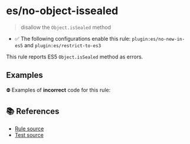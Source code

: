 # es/no-object-issealed
> disallow the `Object.isSealed` method

- ✅ The following configurations enable this rule: `plugin:es/no-new-in-es5` and `plugin:es/restrict-to-es3`

This rule reports ES5 `Object.isSealed` method as errors.

## Examples

⛔ Examples of **incorrect** code for this rule:

<eslint-playground type="bad" code="/*eslint es/no-object-issealed: error */
var sealed = Object.isSealed(obj)
" />

## 📚 References

- [Rule source](https://github.com/mysticatea/eslint-plugin-es/blob/v4.0.0/lib/rules/no-object-issealed.js)
- [Test source](https://github.com/mysticatea/eslint-plugin-es/blob/v4.0.0/tests/lib/rules/no-object-issealed.js)
